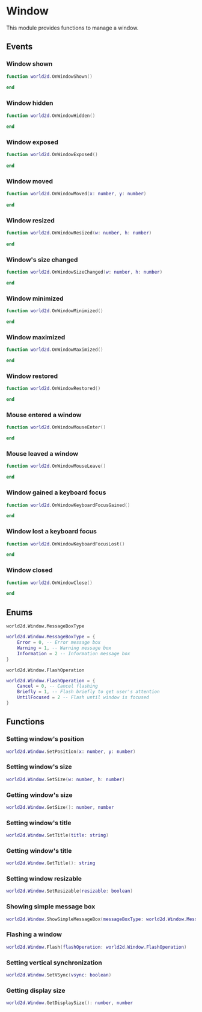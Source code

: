 # Window
This module provides functions to manage a window.

## Events

### Window shown
```lua
function world2d.OnWindowShown()
    
end
```

### Window hidden
```lua
function world2d.OnWindowHidden()
    
end
```

### Window exposed
```lua
function world2d.OnWindowExposed()
    
end
```

### Window moved
```lua
function world2d.OnWindowMoved(x: number, y: number)
    
end
```

### Window resized
```lua
function world2d.OnWindowResized(w: number, h: number)
    
end
```

### Window's size changed
```lua
function world2d.OnWindowSizeChanged(w: number, h: number)

end
```

### Window minimized
```lua
function world2d.OnWindowMinimized()

end
```

### Window maximized
```lua
function world2d.OnWindowMaximized()

end
```

### Window restored
```lua
function world2d.OnWindowRestored()

end
```

### Mouse entered a window
```lua
function world2d.OnWindowMouseEnter()

end
```

### Mouse leaved a window
```lua
function world2d.OnWindowMouseLeave()

end
```

### Window gained a keyboard focus
```lua
function world2d.OnWindowKeyboardFocusGained()

end
```

### Window lost a keyboard focus
```lua
function world2d.OnWindowKeyboardFocusLost()

end
```

### Window closed
```lua
function world2d.OnWindowClose()

end
```

## Enums

``world2d.Window.MessageBoxType``
```lua
world2d.Window.MessageBoxType = {
    Error = 0, -- Error message box
    Warning = 1, -- Warning message box
    Information = 2 -- Information message box
}
```

``world2d.Window.FlashOperation``
```lua
world2d.Window.FlashOperation = {
    Cancel = 0, -- Cancel flashing
    Briefly = 1, -- Flash briefly to get user's attention
    UntilFocused = 2 -- Flash until window is focused
}
```

## Functions

### Setting window's position
```lua
world2d.Window.SetPosition(x: number, y: number)
```

### Setting window's size
```lua
world2d.Window.SetSize(w: number, h: number)
```

### Getting window's size
```lua
world2d.Window.GetSize(): number, number
```

### Setting window's title
```lua
world2d.Window.SetTitle(title: string)
```

### Getting window's title
```lua
world2d.Window.GetTitle(): string
```

### Setting window resizable
```lua
world2d.Window.SetResizable(resizable: boolean)
```

### Showing simple message box
```lua
world2d.Window.ShowSimpleMessageBox(messageBoxType: world2d.Window.MessageBoxType, title: string, message: string)
```

### Flashing a window
```lua
world2d.Window.Flash(flashOperation: world2d.Window.FlashOperation)
```

### Setting vertical synchronization
```lua
world2d.Window.SetVSync(vsync: boolean)
```

### Getting display size
```lua
world2d.Window.GetDisplaySize(): number, number
```